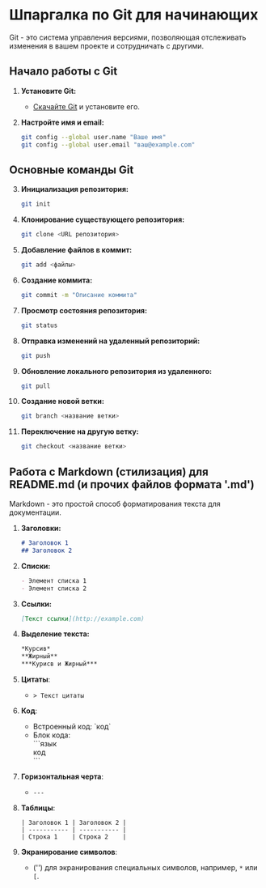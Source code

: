 # Шпаргалка по Git для начинающих

Git - это система управления версиями, позволяющая отслеживать изменения в вашем проекте и сотрудничать с другими.

## Начало работы с Git

1. **Установите Git:**
   - [Скачайте Git](https://git-scm.com/downloads) и установите его.

2. **Настройте имя и email:**
   ```bash
   git config --global user.name "Ваше имя"
   git config --global user.email "ваш@example.com"
   ```

## Основные команды Git

3. **Инициализация репозитория:**
   ```bash
   git init
   ```

4. **Клонирование существующего репозитория:**
   ```bash
   git clone <URL репозитория>
   ```

5. **Добавление файлов в коммит:**
   ```bash
   git add <файлы>
   ```

6. **Создание коммита:**
   ```bash
   git commit -m "Описание коммита"
   ```

7. **Просмотр состояния репозитория:**
   ```bash
   git status
   ```

8. **Отправка изменений на удаленный репозиторий:**
   ```bash
   git push
   ```

9. **Обновление локального репозитория из удаленного:**
   ```bash
   git pull
   ```

10. **Создание новой ветки:**
    ```bash
    git branch <название ветки>
    ```

11. **Переключение на другую ветку:**
    ```bash
    git checkout <название ветки>
    ```

## Работа с Markdown (стилизация) для README.md (и прочих файлов формата '.md')

Markdown - это простой способ форматирования текста для документации.

1. **Заголовки:**
    ```markdown
    # Заголовок 1
    ## Заголовок 2
    ```

2. **Списки:**
    ```markdown
    - Элемент списка 1
    - Элемент списка 2
    ```

3. **Ссылки:**
    ```markdown
    [Текст ссылки](http://example.com)
    ```

4. **Выделение текста:**
    ```markdown
    *Курсив* 
    **Жирный** 
    ***Курисв и Жирный*** 
    ```

6. **Цитаты**:
   - `> Текст цитаты`

7. **Код**:
   - Встроенный код: \`код\`
   - Блок кода:  
     \```язык  
     код  
     \```  

8. **Горизонтальная черта**:
   - `---`

9. **Таблицы**:
   ```
   | Заголовок 1 | Заголовок 2 |
   | ----------- | ----------- |
   | Строка 1    | Строка 2    |
   ```

10. **Экранирование символов**:
    - ('') для экранирования специальных символов, например, `*` или `[`.
